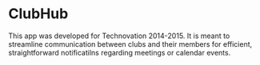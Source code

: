 # ClubHub
This app was developed for Technovation 2014-2015. It is meant to streamline communication between clubs and their members for efficient, straightforward notificatilns regarding meetings or calendar events.
